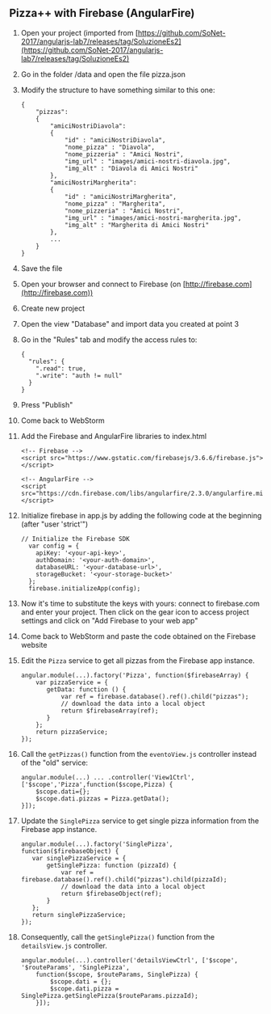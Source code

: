 ## Pizza++ with Firebase (AngularFire) ##

1. Open your project (imported from [https://github.com/SoNet-2017/angularjs-lab7/releases/tag/SoluzioneEs2](https://github.com/SoNet-2017/angularjs-lab7/releases/tag/SoluzioneEs2)

2. Go in the folder /data and open the file pizza.json

3. Modify the structure to have something similar to this one:
    ```
    {
        "pizzas":
        {
            "amiciNostriDiavola":
            {
                "id" : "amiciNostriDiavola",
                "nome_pizza" : "Diavola",
                "nome_pizzeria" : "Amici Nostri",
                "img_url" : "images/amici-nostri-diavola.jpg",
                "img_alt" : "Diavola di Amici Nostri"
            },
            "amiciNostriMargherita":
            {
                "id" : "amiciNostriMargherita",
                "nome_pizza" : "Margherita",
                "nome_pizzeria" : "Amici Nostri",
                "img_url" : "images/amici-nostri-margherita.jpg",
                "img_alt" : "Margherita di Amici Nostri"
            },
            ...
        }
    }
    ```

4. Save the file

5. Open your browser and connect to Firebase (on [http://firebase.com](http://firebase.com))

6. Create new project

7. Open the view "Database" and import data you created at point 3

8. Go in the "Rules" tab and modify the access rules to:
    ```
    {
      "rules": {
        ".read": true,
        ".write": "auth != null"
      }
    }
    ```

9. Press "Publish"

10. Come back to WebStorm

11. Add the Firebase and AngularFire libraries to index.html
    ```
    <!-- Firebase -->
    <script src="https://www.gstatic.com/firebasejs/3.6.6/firebase.js"></script>

    <!-- AngularFire -->
    <script src="https://cdn.firebase.com/libs/angularfire/2.3.0/angularfire.min.js"></script>
    ```

12. Initialize firebase in app.js by adding the following code at the beginning (after "user 'strict'")
    ```
    // Initialize the Firebase SDK
      var config = {
        apiKey: '<your-api-key>',
        authDomain: '<your-auth-domain>',
        databaseURL: '<your-database-url>',
        storageBucket: '<your-storage-bucket>'
      };
      firebase.initializeApp(config);
    ```

13. Now it's time to substitute the keys with yours: connect to firebase.com and enter your project. Then click on the gear icon to access project settings and click on "Add Firebase to your web app"

14. Come back to WebStorm and paste the code obtained on the Firebase website

15. Edit the `Pizza` service to get all pizzas from the Firebase app instance.
    ```
    angular.module(...).factory('Pizza', function($firebaseArray) {
        var pizzaService = {
           getData: function () {
               var ref = firebase.database().ref().child("pizzas");
               // download the data into a local object
               return $firebaseArray(ref);
           }
        };
        return pizzaService;
    });
    ```

16. Call the `getPizzas()` function from the `eventoView.js` controller instead of the "old" service:
    ```
    angular.module(...) ... .controller('View1Ctrl', ['$scope','Pizza',function($scope,Pizza) {
        $scope.dati={};
        $scope.dati.pizzas = Pizza.getData();
    }]);
    ```

17. Update the `SinglePizza` service to get single pizza information from the Firebase app instance.
    ```
    angular.module(...).factory('SinglePizza', function($firebaseObject) {
       var singlePizzaService = {
           getSinglePizza: function (pizzaId) {
               var ref = firebase.database().ref().child("pizzas").child(pizzaId);
               // download the data into a local object
               return $firebaseObject(ref);
           }
       };
       return singlePizzaService;
    });
    ```

18. Consequently, call the `getSinglePizza()` function from the `detailsView.js` controller.
    ```
    angular.module(...).controller('detailsViewCtrl', ['$scope', '$routeParams', 'SinglePizza',
        function($scope, $routeParams, SinglePizza) {
            $scope.dati = {};
            $scope.dati.pizza = SinglePizza.getSinglePizza($routeParams.pizzaId);
        }]);
